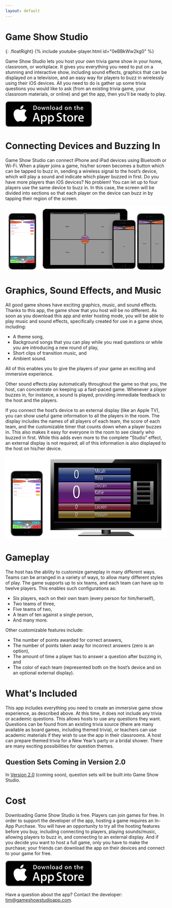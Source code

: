 ```yaml
---
layout: default
---
```


# Game Show Studio

{: .floatRight}
{% include youtube-player.html id="0eBBkWw2kg0" %}

Game Show Studio lets you host your own trivia game show in your home, classroom, or workplace. It gives you everything you need to put on a stunning and interactive show, including sound effects, graphics that can be displayed on a television, and an easy way for players to buzz in wirelessly using their iOS devices. All you need to do is gather up some trivia questions you would like to ask (from an existing trivia game, your classroom materials, or online) and get the app, then you’ll be ready to play.

[![download on the app store](images/appstorebadge.svg)](https://itunes.apple.com/us/app/game-show-studio/id924249807?ls=1&mt=8)

# Connecting Devices and Buzzing In

Game Show Studio can connect iPhone and iPad devices using Bluetooth or Wi-Fi. When a player joins a game, his/her screen becomes a button which can be tapped to buzz in, sending a wireless signal to the host’s device, which will play a sound and indicate which player buzzed in first. Do you have more players than iOS devices? No problem! You can let up to four players use the same device to buzz in. In this case, the screen will be divided into sections so that each player on the device can buzz in by tapping their region of the screen.

![image of host and players](/images/hostandplayers800.png)

# Graphics, Sound Effects, and Music

All good game shows have exciting graphics, music, and sound effects. Thanks to this app, the game show that you host will be no different. As soon as you download this app and enter hosting mode, you will be able to play music and sound effects, specifically created for use in a game show, including:

* A theme song,
* Background songs that you can play while you read questions or while you are introducing a new round of play,
* Short clips of transition music, and
* Ambient sound.

All of this enables you to give the players of your game an exciting and immersive experience.

Other sound effects play automatically throughout the game so that you, the host, can concentrate on keeping up a fast-paced game. Whenever a player buzzes in, for instance, a sound is played, providing immediate feedback to the host and the players.

If you connect the host’s device to an external display (like an Apple TV), you can show useful game information to all the players in the room. The display includes the names of all players of each team, the score of each team, and the customizable timer that counts down when a player buzzes in. This also makes it easy for everyone in the room to see clearly who buzzed in first. While this adds even more to the complete “Studio” effect, an external display is not required; all of this information is also displayed to the host on his/her device.

![image of host connected to a TV](/images/hostandtv800.png)

# Gameplay

The host has the ability to customize gameplay in many different ways. Teams can be arranged in a variety of ways, to allow many different styles of play. The game supports up to six teams, and each team can have up to twelve players. This enables such configurations as:

* Six players, each on their own team (every person for him/herself),
* Two teams of three,
* Five teams of two,
* A team of ten against a single person,
* And many more.

Other customizable features include:

* The number of points awarded for correct answers,
* The number of points taken away for incorrect answers (zero is an option),
* The amount of time a player has to answer a question after buzzing in, and
* The color of each team (represented both on the host’s device and on an optional external display).

# What's Included

This app includes everything you need to create an immersive game show experience, as described above. At this time, it does not include any trivia or academic questions. This allows hosts to use any questions they want. Questions can be found from an existing trivia source (there are many available as board games, including themed trivia), or teachers can use academic materials if they wish to use the app in their classrooms. A host can prepare themed trivia for a New Year’s party or a bridal shower. There are many exciting possibilities for question themes.


## Question Sets Coming in Version 2.0

In [Version 2.0](/updates) (coming soon), question sets will be built into Game Show Studio.

# Cost

Downloading Game Show Studio is free. Players can join games for free. In order to support the developer of the app, hosting a game requires an In-App Purchase. You will have an opportunity to try all the hosting features before you buy, including connecting to players, playing sounds/music, allowing players to buzz in, and connecting to an external display. And if you decide you want to host a full game, only you have to make the purchase; your friends can download the app on their devices and connect to your game for free.

[![download on the app store](images/appstorebadge.svg)](https://itunes.apple.com/us/app/game-show-studio/id924249807?ls=1&mt=8)

Have a question about the app? Contact the developer: [tim@gameshowstudioapp.com](mailto:tim@gameshowstudioapp.com).
